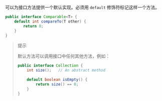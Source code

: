 可以为接口方法提供一个默认实现。必须用 `default` 修饰符标记这样一个方法。

```java
public interface Comparable<T> {
    default int compareTo(T other) {
        return 0;
    }
}
```

> 提示
>
> 默认方法可以调用接口中任何其他方法，例如：
>
> ```java
> public interface Collection {
>     int size();	// An abstract method
>     
>     default boolean isEmpty() {
>         return size() == 0;
>     }
> }
> ```
>
> 